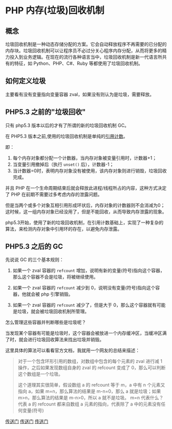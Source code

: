 # PHP 内存(垃圾)回收机制

## 概念
垃圾回收机制是一种动态存储分配的方案。它会自动释放程序不再需要的已分配的内存块。垃圾回收机制可以让程序员不必过分关心程序内存分配，从而将更多的精力投入到业务逻辑。在现在的流行各种语言当中，垃圾回收机制是新一代语言所共有的特征，如 Python、PHP、C#、Ruby 等都使用了垃圾回收机制。

## 如何定义垃圾

主要看有没有变量指向变量容器 zval，如果没有则认为是垃圾，需要释放。

## PHP5.3 之前的"垃圾回收"
只有 php5.3 版本以后的才有了所谓的新的垃圾回收机制 GC。

在 PHP5.3 版本之前,使用的垃圾回收机制是单纯的[引用计数](https://github.com/TomatoZ7/notes-of-tz/blob/master/php/php/php%E5%BC%95%E7%94%A8%E8%AE%A1%E6%95%B0.md)。

即：
1. 每个内存对象都分配一个计数器，当内存对象被变量引用时，计数器+1；
2. 当变量引用撤掉后（执行 `unset()` 后），计数器-1；
3. 当计数器=0时，表明内存对象没有被使用，该内存对象则进行销毁，垃圾回收完成。

并且 PHP 在一个生命周期结束后就会释放此进程/线程所占的内容，这种方式决定了 PHP 在前期不需要过多考虑内存的泄露问题。

但是当两个或多个对象互相引用形成环状后，内存对象的计数器则不会消减为0；这时候，这一组内存对象已经没用了，但是不能回收，从而导致内存泄露的现象。

php5.3开始，使用了新的垃圾回收机制，在引用计数基础上，实现了一种复杂的算法，来检测内存对象中引用环的存在，以避免内存泄露。

## PHP5.3 之后的 GC

先说说 GC 的三个基本规则：

1. 如果一个 zval 容器的 `refcount` 增加，说明有新的变量(符号)指向这个容器，那么这个容器不会是垃圾，将被继续使用。

2. 如果一个 zval 容器的 `refcount` 减少到 0，说明没有变量(符号)指向这个容器，他就会被 php 引擎销毁。

3. 如果一个 zval 容器的 `refcount` 减少了，但是大于 0，那么这个容器就有可能是垃圾，就会被垃圾回收机制所管理。

怎么管理这些容器并判断哪些是垃圾呢？

当发现某个容器有可能是垃圾时，这个容器会被放进一个内存缓冲区，当缓冲区满了时，就会进行垃圾回收算法来找出垃圾并销毁。

这里具体的算法可以看看官方文档，我就用一个网友的总结来描述：

> 对于一个包含环形引用的数组，对数组中包含的每个元素的 zval 进行减 1 操作，之后如果发现数组自身的 zval 的 refcount 变成了 0，那么可以判断这个数组是一个垃圾。
>
> 这个道理其实很简单，假设数组 a 的 refcount 等于 m，a 中有 n 个元素又指向 a，如果 m=n，那么算法的结果是 m-n=0，那么 a 就是垃圾；如果 m>n，那么算法的结果是 m-n>0，所以 a 就不是垃圾。
> m=n 代表什么？代表 a 的 refcount 都来自数组 a 元素的指向，代表除了 a 中的元素没有任何变量(符号)



[传送门](https://blog.csdn.net/u011957758/article/details/76864400)
[传送门](https://www.cnblogs.com/impy/p/7850955.html)
[传送门](https://zhuanlan.zhihu.com/p/130986001)